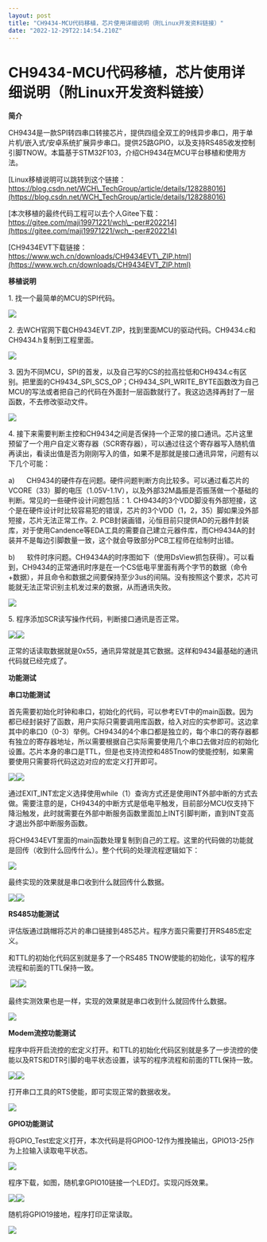 ```yaml
---
layout: post
title: "CH9434-MCU代码移植，芯片使用详细说明（附Linux开发资料链接）"
date: "2022-12-29T22:14:54.210Z"
---
```

CH9434-MCU代码移植，芯片使用详细说明（附Linux开发资料链接）
=====================================

**简介**

CH9434是一款SPI转四串口转接芯片，提供四组全双工的9线异步串口，用于单片机/嵌入式/安卓系统扩展异步串口。提供25路GPIO，以及支持RS485收发控制引脚TNOW。本篇基于STM32F103，介绍CH9434在MCU平台移植和使用方法。

[Linux移植说明可以跳转到这个链接：https://blog.csdn.net/WCH\_TechGroup/article/details/128288016](https://blog.csdn.net/WCH_TechGroup/article/details/128288016)

[本次移植的最终代码工程可以去个人Gitee下载：https://gitee.com/maji19971221/wch\_-per#202214](https://gitee.com/maji19971221/wch_-per#202214)

[CH9434EVT下载链接：https://www.wch.cn/downloads/CH9434EVT\_ZIP.html](https://www.wch.cn/downloads/CH9434EVT_ZIP.html)

**移植说明**

1\. 找一个最简单的MCU的SPI代码。

![](https://img2023.cnblogs.com/blog/2319047/202212/2319047-20221229161005944-798002227.png)

2\. 去WCH官网下载CH9434EVT.ZIP，找到里面MCU的驱动代码。CH9434.c和CH9434.h复制到工程里面。

![](https://img2023.cnblogs.com/blog/2319047/202212/2319047-20221229161657413-1143454499.png)

3\. 因为不同MCU，SPI的首发，以及自己写的CS的拉高拉低和CH9434.c有区别。把里面的CH9434\_SPI\_SCS\_OP；CH9434\_SPI\_WRITE\_BYTE函数改为自己MCU的写法或者把自己的代码在外面封一层函数就行了。我这边选择再封了一层函数，不去修改驱动文件。

![](https://img2023.cnblogs.com/blog/2319047/202212/2319047-20221229161657431-700994312.png)

4\. 接下来需要判断主控和CH9434之间是否保持一个正常的接口通讯。芯片这里预留了一个用户自定义寄存器（SCR寄存器），可以通过往这个寄存器写入随机值再读出，看读出值是否为刚刚写入的值，如果不是那就是接口通讯异常，问题有以下几个可能：

a)      CH9434的硬件存在问题。硬件问题判断方向比较多。可以通过看芯片的VCORE（33）脚的电压（1.05V-1.1V），以及外部32M晶振是否振荡做一个基础的判断。常见的一些硬件设计问题包括：1. CH9434的3个VDD脚没有外部短接，这个是在硬件设计时比较容易犯的错误，芯片的3个VDD（1，2，35）脚如果没外部短接，芯片无法正常工作。2. PCB封装画错，沁恒目前只提供AD的元器件封装库，对于使用Candence等EDA工具的需要自己建立元器件库，而CH9434A的封装并不是每边引脚数量一致，这个就会导致部分PCB工程师在绘制时出错。

b)      软件时序问题。CH9434A的时序图如下（使用DsView抓包获得）。可以看到，CH9434的正常通讯时序是在一个CS低电平里面有两个字节的数据（命令+数据），并且命令和数据之间要保持至少3us的间隔。没有按照这个要求，芯片可能就无法正常识别主机发过来的数据，从而通讯失败。

![](https://img2023.cnblogs.com/blog/2319047/202212/2319047-20221229161657402-783371932.png)

5\. 程序添加SCR读写操作代码，判断接口通讯是否正常。

![](https://img2023.cnblogs.com/blog/2319047/202212/2319047-20221229161657383-189045080.png)![](https://img2023.cnblogs.com/blog/2319047/202212/2319047-20221229161657375-947478781.png)

正常的话读取数据就是0x55，通讯异常就是其它数据。这样和9434最基础的通讯代码就已经完成了。

**功能测试**

**串口功能测试**

首先需要初始化时钟和串口，初始化的代码，可以参考EVT中的main函数。因为都已经封装好了函数，用户实际只需要调用库函数，给入对应的实参即可。这边拿其中的串口0（0-3）举例。CH9434的4个串口都是独立的，每个串口的寄存器都有独立的寄存器地址，所以需要根据自己实际需要使用几个串口去做对应的初始化设置。芯片本身的串口是TTL，但是也支持流控和485Tnow的使能控制，如果需要使用只需要将代码这边对应的宏定义打开即可。

![](https://img2023.cnblogs.com/blog/2319047/202212/2319047-20221229161657504-1380350143.png)![](https://img2023.cnblogs.com/blog/2319047/202212/2319047-20221229161657408-1596494703.png)

通过EXIT\_INT宏定义选择使用while（1）查询方式还是使用INT外部中断的方式去做。需要注意的是，CH9434的中断方式是低电平触发，目前部分MCU仅支持下降沿触发，此时就需要在外部中断服务函数里面加上INT引脚判断，直到INT变高才退出外部中断服务函数。

将CH9434EVT里面的main函数处理复制到自己的工程。这里的代码做的功能就是回传（收到什么回传什么）。整个代码的处理流程逻辑如下：

![](https://img2023.cnblogs.com/blog/2319047/202212/2319047-20221229161657397-242519952.png)

最终实现的效果就是串口收到什么就回传什么数据。

![](https://img2023.cnblogs.com/blog/2319047/202212/2319047-20221229161657503-1039773074.png)![](https://img2023.cnblogs.com/blog/2319047/202212/2319047-20221229161657531-968777812.png)

**RS485功能测试**

评估版通过跳帽将芯片的串口链接到485芯片。程序方面只需要打开RS485宏定义。

和TTL的初始化代码区别就是多了一个RS485 TNOW使能的初始化，读写的程序流程和前面的TTL保持一致。

 ![](https://img2023.cnblogs.com/blog/2319047/202212/2319047-20221229161800987-1938050198.png)![](https://img2023.cnblogs.com/blog/2319047/202212/2319047-20221229191454710-1363034353.png)

最终实测效果也是一样，实现的效果就是串口收到什么就回传什么数据。

![](https://img2023.cnblogs.com/blog/2319047/202212/2319047-20221229161801544-1399835145.png)

**Modem流控功能测试**

程序中将开启流控的宏定义打开。和TTL的初始化代码区别就是多了一步流控的使能以及RTS和DTR引脚的电平状态设置，读写的程序流程和前面的TTL保持一致。

![](https://img2023.cnblogs.com/blog/2319047/202212/2319047-20221229161918797-1835145762.png)![](https://img2023.cnblogs.com/blog/2319047/202212/2319047-20221229161918969-456514484.png)

打开串口工具的RTS使能，即可实现正常的数据收发。

![](https://img2023.cnblogs.com/blog/2319047/202212/2319047-20221229161918699-1809088771.png)

**GPIO功能测试**

将GPIO\_Test宏定义打开，本次代码是将GPIO0-12作为推挽输出，GPIO13-25作为上拉输入读取电平状态。

![](https://img2023.cnblogs.com/blog/2319047/202212/2319047-20221229161918751-903228197.png)

程序下载，如图，随机拿GPIO10链接一个LED灯。实现闪烁效果。

![](https://img2023.cnblogs.com/blog/2319047/202212/2319047-20221229161918866-815464833.png)![](https://img2023.cnblogs.com/blog/2319047/202212/2319047-20221229161918804-907830770.png)

随机将GPIO19接地，程序打印正常读取。

![](https://img2023.cnblogs.com/blog/2319047/202212/2319047-20221229161918763-1315021119.png)